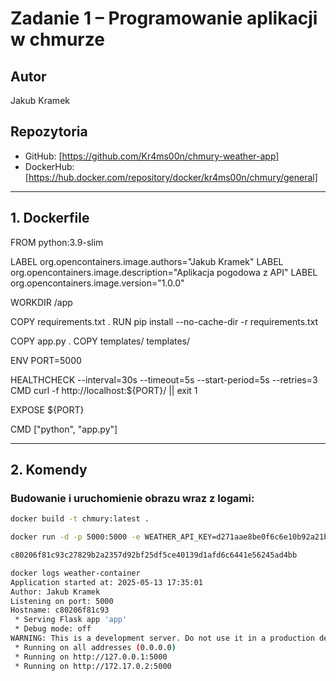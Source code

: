 # Zadanie 1 – Programowanie aplikacji w chmurze

## Autor
Jakub Kramek

## Repozytoria
- GitHub: [https://github.com/Kr4ms00n/chmury-weather-app]
- DockerHub: [https://hub.docker.com/repository/docker/kr4ms00n/chmury/general]

---

## 1. Dockerfile

FROM python:3.9-slim

LABEL org.opencontainers.image.authors="Jakub Kramek"
LABEL org.opencontainers.image.description="Aplikacja pogodowa z API"
LABEL org.opencontainers.image.version="1.0.0"


WORKDIR /app


COPY requirements.txt .
RUN pip install --no-cache-dir -r requirements.txt

COPY app.py .
COPY templates/ templates/


ENV PORT=5000

HEALTHCHECK --interval=30s --timeout=5s --start-period=5s --retries=3 \
  CMD curl -f http://localhost:${PORT}/ || exit 1

EXPOSE ${PORT}

CMD ["python", "app.py"]

---

## 2. Komendy

### Budowanie i uruchomienie obrazu wraz z logami:
```bash
docker build -t chmury:latest .

docker run -d -p 5000:5000 -e WEATHER_API_KEY=d271aae8be0f6c6e10b92a21b5dd43cf --name weather-container chmury:latest

c80206f81c93c27829b2a2357d92bf25df5ce40139d1afd6c6441e56245ad4bb

docker logs weather-container
Application started at: 2025-05-13 17:35:01
Author: Jakub Kramek
Listening on port: 5000
Hostname: c80206f81c93
 * Serving Flask app 'app'
 * Debug mode: off
WARNING: This is a development server. Do not use it in a production deployment. Use a production WSGI server instead.
 * Running on all addresses (0.0.0.0)
 * Running on http://127.0.0.1:5000
 * Running on http://172.17.0.2:5000
 


